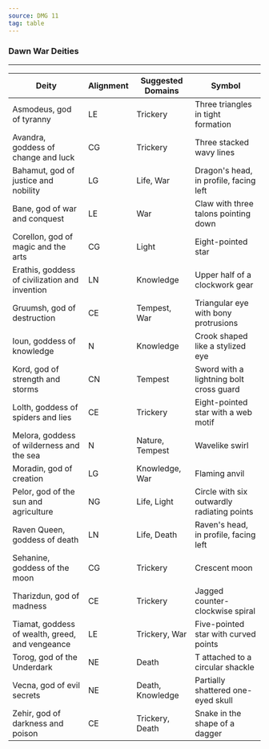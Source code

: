 ```yaml
---
source: DMG 11
tag: table
---
```


### Dawn War Deities
---
|Deity|Alignment|Suggested Domains|Symbol|
|-----|---|-----|-------|
|Asmodeus, god of tyranny|LE|Trickery|Three triangles in tight formation|
|Avandra, goddess of change and luck|CG|Trickery|Three stacked wavy lines|
|Bahamut, god of justice and nobility|LG|Life, War|Dragon's head, in profile, facing left|
|Bane, god of war and conquest|LE|War|Claw with three talons pointing down|
|Corellon, god of magic and the arts|CG|Light|Eight-pointed star|
|Erathis, goddess of civilization and invention|LN|Knowledge|Upper half of a clockwork gear|
|Gruumsh, god of destruction|CE|Tempest, War|Triangular eye with bony protrusions|
|Ioun, goddess of knowledge|N|Knowledge|Crook shaped like a stylized eye|
|Kord, god of strength and storms|CN|Tempest|Sword with a lightning bolt cross guard|
|Lolth, goddess of spiders and lies|CE|Trickery|Eight-pointed star with a web motif|
|Melora, goddess of wilderness and the sea|N|Nature, Tempest|Wavelike swirl|
|Moradin, god of creation|LG|Knowledge, War|Flaming anvil|
|Pelor, god of the sun and agriculture|NG|Life, Light|Circle with six outwardly radiating points|
|Raven Queen, goddess of death|LN|Life, Death|Raven's head, in profile, facing left|
|Sehanine, goddess of the moon|CG|Trickery|Crescent moon|
|Tharizdun, god of madness|CE|Trickery|Jagged counter-clockwise spiral|
|Tiamat, goddess of wealth, greed, and vengeance|LE|Trickery, War|Five-pointed star with curved points|
|Torog, god of the Underdark|NE|Death|T attached to a circular shackle|
|Vecna, god of evil secrets|NE|Death, Knowledge|Partially shattered one-eyed skull|
|Zehir, god of darkness and poison|CE|Trickery, Death|Snake in the shape of a dagger|
